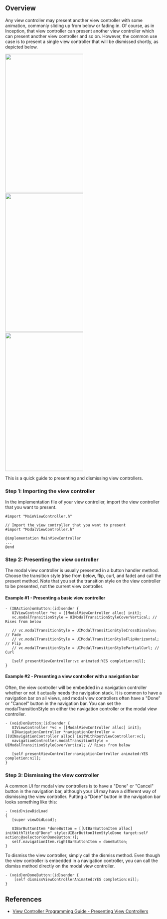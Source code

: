 ## Overview

Any view controller may present another view controller with some animation, commonly sliding up from below or fading in. Of course, as in Inception, that view controller can present another view controller which can present another view controller and so on. However, the common use case is to present a single view controller that will be dismissed shortly, as depicted below.

<img src="http://i.imgur.com/m0Mn9DU.gif" width="250" height="443" />&nbsp;&nbsp;<img src="http://i.imgur.com/4wESHoK.gif" width="250" height="443" />&nbsp;&nbsp;<img src="http://i.imgur.com/KpX7FcB.gif" width="250" height="443" />

This is a quick guide to presenting and dismissing view controllers.

### Step 1: Importing the view controller

In the implementation file of your view controller, import the view controller that you want to present.

```
#import "MainViewController.h"

// Import the view controller that you want to present
#import "ModalViewController.h"

@implementation MainViewController
...
@end
```

### Step 2: Presenting the view controller

The modal view controller is usually presented in a button handler method. Choose the transition style (rise from below, flip, curl, and fade) and call the present method. Note that you set the transition style on the view controller to be presented, not the current view controller.

#### Example #1 - Presenting a basic view controller

```
- (IBAction)onButton:(id)sender {
   UIViewController *vc = [[ModalViewController alloc] init];
   vc.modalTransitionStyle = UIModalTransitionStyleCoverVertical; // Rises from below

   // vc.modalTransitionStyle = UIModalTransitionStyleCrossDissolve; // Fade
   // vc.modalTransitionStyle = UIModalTransitionStyleFlipHorizontal; // Flip
   // vc.modalTransitionStyle = UIModalTransitionStylePartialCurl; // Curl

   [self presentViewController:vc animated:YES completion:nil];
}
```

#### Example #2 - Presenting a view controller with a navigation bar

Often, the view controller will be embedded in a navigation controller whether or not it actually needs the navigation stack. It is common to have a navigation bar on all views, and modal view controllers often have a "Done" or "Cancel" button in the navigation bar. You can set the modalTransitionStyle on either the navigation controller or the modal view controller.

```
- (void)onButton:(id)sender {
   UIViewController *vc = [[ModalViewController alloc] init];
   UINavigationController *navigationController = [[UINavigationController alloc] initWithRootViewController:vc];
   navigationController.modalTransitionStyle = UIModalTransitionStyleCoverVertical; // Rises from below

   [self presentViewController:navigationController animated:YES completion:nil];
}
```

### Step 3: Dismissing the view controller

A common UI for modal view controllers is to have a "Done" or "Cancel" button in the navigation bar, although your UI may have a different way of dismissing the view controller. Putting a "Done" button in the navigation bar looks something like this:

```
- (void)viewDidLoad
{
   [super viewDidLoad];

   UIBarButtonItem *doneButton = [[UIBarButtonItem alloc] initWithTitle:@"Done" style:UIBarButtonItemStyleDone target:self action:@selector(onDoneButton:)];
   self.navigationItem.rightBarButtonItem = doneButton;
}
```

To dismiss the view controller, simply call the dismiss method. Even though the view controller is embedded in a navigation controller, you can call the dismiss method directly on the modal view controller.

```
- (void)onDoneButton:(id)sender {
    [self dismissViewControllerAnimated:YES completion:nil];
}
```

## References

- [View Controller Programming Guide - Presenting View Controllers](https://developer.apple.com/library/ios/featuredarticles/ViewControllerPGforiPhoneOS/ModalViewControllers/ModalViewControllers.html)